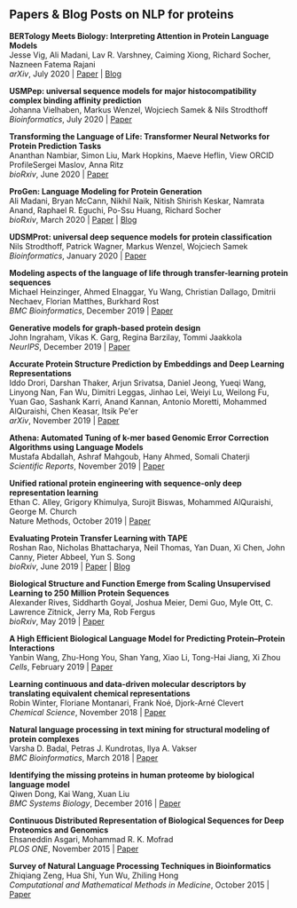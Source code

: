 ## Papers & Blog Posts on NLP for proteins

**BERTology Meets Biology: Interpreting Attention in Protein Language Models**  
Jesse Vig, Ali Madani, Lav R. Varshney, Caiming Xiong, Richard Socher, Nazneen Fatema Rajani  
_arXiv_, July 2020 | [Paper](https://arxiv.org/abs/2006.15222) | [Blog](https://blog.einstein.ai/provis/)

**USMPep: universal sequence models for major histocompatibility complex binding affinity prediction**  
Johanna Vielhaben, Markus Wenzel, Wojciech Samek & Nils Strodthoff  
_Bioinformatics_, July 2020 | [Paper](https://bmcbioinformatics.biomedcentral.com/articles/10.1186/s12859-020-03631-1)

**Transforming the Language of Life: Transformer Neural Networks for Protein Prediction Tasks**  
Ananthan Nambiar, Simon Liu, Mark Hopkins, Maeve Heflin,  View ORCID ProfileSergei Maslov, Anna Ritz  
_bioRxiv_, June 2020 | [Paper](https://doi.org/10.1101/2020.06.15.153643)

**ProGen: Language Modeling for Protein Generation**  
Ali Madani, Bryan McCann, Nikhil Naik, Nitish Shirish Keskar, Namrata Anand, Raphael R. Eguchi, Po-Ssu Huang, Richard Socher  
_bioRxiv_, March 2020 | [Paper](https://doi.org/10.1101/2020.03.07.982272) | [Blog](https://blog.einstein.ai/progen/)

**UDSMProt: universal deep sequence models for protein classification**  
Nils Strodthoff, Patrick Wagner, Markus Wenzel, Wojciech Samek  
_Bioinformatics_, January 2020 | [Paper]( https://doi.org/10.1093/bioinformatics/btaa003)  

**Modeling aspects of the language of life through transfer-learning protein sequences**  
Michael Heinzinger, Ahmed Elnaggar, Yu Wang, Christian Dallago, Dmitrii Nechaev, Florian Matthes, Burkhard Rost  
_BMC Bioinformatics_, December 2019 | [Paper](https://bmcbioinformatics.biomedcentral.com/articles/10.1186/s12859-019-3220-8)

**Generative models for graph-based protein design**  
John Ingraham, Vikas K. Garg, Regina Barzilay, Tommi Jaakkola  
_NeurIPS_, December 2019 | [Paper](https://papers.nips.cc/paper/9711-generative-models-for-graph-based-protein-design.pdf)

**Accurate Protein Structure Prediction by Embeddings and Deep Learning Representations**  
Iddo Drori, Darshan Thaker, Arjun Srivatsa, Daniel Jeong, Yueqi Wang, Linyong Nan, Fan Wu, Dimitri Leggas, Jinhao Lei, Weiyi Lu, Weilong Fu, Yuan Gao, Sashank Karri, Anand Kannan, Antonio Moretti, Mohammed AlQuraishi, Chen Keasar, Itsik Pe'er  
_arXiv_, November 2019 | [Paper](https://arxiv.org/abs/1911.05531)

**Athena: Automated Tuning of k-mer based Genomic Error Correction Algorithms using Language Models**  
Mustafa Abdallah, Ashraf Mahgoub, Hany Ahmed, Somali Chaterji  
_Scientific Reports_, November 2019 | [Paper](https://www.nature.com/articles/s41598-019-52196-4)

**Unified rational protein engineering with sequence-only deep representation learning**  
Ethan C. Alley, Grigory Khimulya, Surojit Biswas, Mohammed AlQuraishi, George M. Church  
Nature Methods, October 2019 | [Paper](https://www.nature.com/articles/s41592-019-0598-1)

**Evaluating Protein Transfer Learning with TAPE**  
Roshan Rao, Nicholas Bhattacharya, Neil Thomas, Yan Duan, Xi Chen, John Canny, Pieter Abbeel, Yun S. Song  
_bioRxiv_, June 2019 | [Paper](https://doi.org/10.1101/676825) | [Blog](https://bair.berkeley.edu/blog/2019/11/04/proteins/)

**Biological Structure and Function Emerge from Scaling Unsupervised Learning to 250 Million Protein Sequences**  
Alexander Rives, Siddharth Goyal, Joshua Meier, Demi Guo, Myle Ott, C. Lawrence Zitnick, Jerry Ma, Rob Fergus  
_bioRxiv_, May 2019 | [Paper](https://doi.org/10.1101/622803)

**A High Efficient Biological Language Model for Predicting Protein–Protein Interactions**  
Yanbin Wang, Zhu-Hong You, Shan Yang, Xiao Li, Tong-Hai Jiang, Xi Zhou  
_Cells_, February 2019 | [Paper](https://www.mdpi.com/2073-4409/8/2/122/htm)

**Learning continuous and data-driven molecular descriptors by translating equivalent chemical representations**  
Robin Winter, Floriane Montanari, Frank Noé, Djork-Arné Clevert  
_Chemical Science_, November 2018 | [Paper](https://doi.org/10.1039/C8SC04175J)

**Natural language processing in text mining for structural modeling of protein complexes**  
Varsha D. Badal, Petras J. Kundrotas, Ilya A. Vakser  
_BMC Bioinformatics_, March 2018 | [Paper](https://bmcbioinformatics.biomedcentral.com/articles/10.1186/s12859-018-2079-4)

**Identifying the missing proteins in human proteome by biological language model**  
Qiwen Dong, Kai Wang, Xuan Liu  
_BMC Systems Biology_, December 2016 | [Paper](https://bmcsystbiol.biomedcentral.com/articles/10.1186/s12918-016-0352-6)

**Continuous Distributed Representation of Biological Sequences for Deep Proteomics and Genomics**  
Ehsaneddin Asgari, Mohammad R. K. Mofrad  
_PLOS ONE_, November 2015 | [Paper](https://journals.plos.org/plosone/article?id=10.1371/journal.pone.0141287)

**Survey of Natural Language Processing Techniques in Bioinformatics**  
Zhiqiang Zeng, Hua Shi, Yun Wu, Zhiling Hong  
_Computational and Mathematical Methods in Medicine_, October 2015 | [Paper](https://www.hindawi.com/journals/cmmm/2015/674296/)